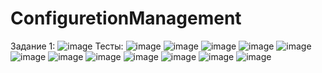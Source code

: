 # ConfiguretionManagement
Задание 1:
![image](https://github.com/user-attachments/assets/e481836b-40ed-40ff-adf4-b32615749db1)
Тесты:
![image](https://github.com/user-attachments/assets/be74b531-d259-405f-ab86-f1c230c90b63)
![image](https://github.com/user-attachments/assets/3fea987e-4607-43a0-85ab-1d753d64725b)
![image](https://github.com/user-attachments/assets/9a12c170-cb26-4512-b6a7-17b714bc6aa8)
![image](https://github.com/user-attachments/assets/9bfc4215-418e-44d1-b9c1-3d759cf2fccf)
![image](https://github.com/user-attachments/assets/860da5d4-8a9f-41b5-9d43-576f5ccd8cb3)
![image](https://github.com/user-attachments/assets/4fe564b5-e011-4b50-b1f8-f6824dfbdc8b)
![image](https://github.com/user-attachments/assets/c6196668-3374-486c-b911-480e8ee1ad60)
![image](https://github.com/user-attachments/assets/03bda3e0-aa3b-4da6-9174-56d8e2b2df36)
![image](https://github.com/user-attachments/assets/c93793eb-85a7-4ac4-98f0-00f3352906bd)
![image](https://github.com/user-attachments/assets/08a3e1d7-4e6a-42e2-b4f5-36896a76f7e6)
![image](https://github.com/user-attachments/assets/34046963-4ef9-4f0f-876f-65c6385543a9)
![image](https://github.com/user-attachments/assets/d3835e81-c5b1-491e-9d28-21625c0409c8)







